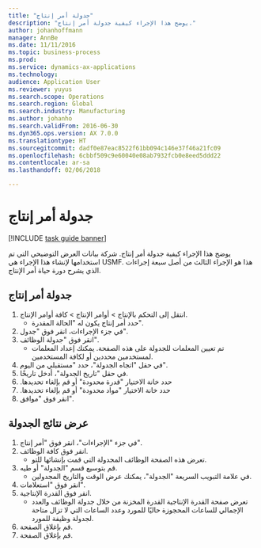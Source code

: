```yaml
---
title: "جدولة أمر إنتاج"
description: "يوضح هذا الإجراء كيفية جدولة أمر إنتاج."
author: johanhoffmann
manager: AnnBe
ms.date: 11/11/2016
ms.topic: business-process
ms.prod: 
ms.service: dynamics-ax-applications
ms.technology: 
audience: Application User
ms.reviewer: yuyus
ms.search.scope: Operations
ms.search.region: Global
ms.search.industry: Manufacturing
ms.author: johanho
ms.search.validFrom: 2016-06-30
ms.dyn365.ops.version: AX 7.0.0
ms.translationtype: HT
ms.sourcegitcommit: dadf0e87eac8522f61bb094c146e37f46a21fc09
ms.openlocfilehash: 6cbbf509c9e60040e08ab7932fcb0e8eed5ddd22
ms.contentlocale: ar-sa
ms.lasthandoff: 02/06/2018

---
```

# <a name="schedule-a-production-order"></a>جدولة أمر إنتاج

[!INCLUDE [task guide banner](../../includes/task-guide-banner.md)]

يوضح هذا الإجراء كيفية جدولة أمر إنتاج. شركة بيانات العرض التوضيحي التي تم استخدامها لإنشاء هذا الإجراء هي USMF. هذا هو الإجراء الثالث من أصل سبعة إجراءات الذي يشرح دورة حياة أمر الإنتاج.


## <a name="schedule-a-production-order"></a>جدولة أمر إنتاج
1. انتقل إلى التحكم بالإنتاج‬ > أوامر الإنتاج > كافة أوامر الإنتاج.
    * حدد أمر إنتاج يكون له "الحالة المقدرة".  
2. في جزء الإجراءات، انقر فوق "جدول".
3. انقر فوق "جدولة الوظائف".
    * تم تعيين المعلمات للجدولة على هذه الصفحة. يمكنك إعداد المعلمات لمستخدمين محددين أو لكافة المستخدمين.  
4. في حقل "اتجاه الجدولة"، حدد "‏‫مستقبلي من اليوم‬".
5. في حقل "تاريخ الجدولة"، أدخل تاريخًا.
6. حدد خانة الاختيار "‏‫قدرة محدودة" أو قم بإلغاء تحديدها.
7. حدد خانة الاختيار "‏‫مواد محدودة" أو قم بإلغاء تحديدها.
8. انقر فوق "موافق".

## <a name="view-the-scheduling-results"></a>عرض نتائج الجدولة
1. في جزء "الإجراءات"، انقر فوق "أمر إنتاج".
2. انقر فوق كافة الوظائف.
    * تعرض هذه الصفحة الوظائف المجدولة التي قمت بإنشائها للتو.  
3. قم بتوسيع قسم "الجدولة" أو طيه.
    * في علامة التبويب السريعة "الجدولة"، يمكنك عرض الوقت والتاريخ المجدولين.  
4. انقر فوق "استعلامات".
5. انقر فوق القدرة الإنتاجية.
    * تعرض صفحة القدرة الإنتاجية القدرة المخزنة من خلال جدولة الوظائف والعدد الإجمالي للساعات المحجوزة حاليًا للمورد وعدد الساعات التي لا تزال متاحة لجدولة وظيفة للمورد.  
6. قم بإغلاق الصفحة.
7. قم بإغلاق الصفحة.

